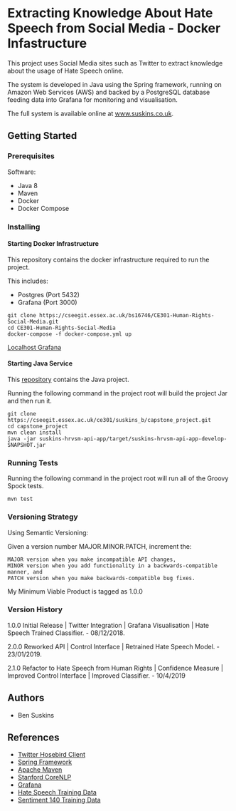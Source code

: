 # Extracting Knowledge About Hate Speech from Social Media - Docker Infastructure
This project uses Social Media sites such as Twitter to extract knowledge about the usage of Hate Speech online.

The system is developed in Java using the Spring framework, running on Amazon Web Services (AWS) and backed by a PostgreSQL database feeding data into Grafana for monitoring and visualisation.  

The full system is available online at www.suskins.co.uk.
## Getting Started 

### Prerequisites
Software:
* Java 8
* Maven
* Docker
* Docker Compose

### Installing

#### Starting Docker Infrastructure

This repository contains the docker infrastructure required to run the project.

This includes:
* Postgres (Port 5432)
* Grafana (Port 3000)

```
git clone https://cseegit.essex.ac.uk/bs16746/CE301-Human-Rights-Social-Media.git
cd CE301-Human-Rights-Social-Media
docker-compose -f docker-compose.yml up
```

[Localhost Grafana](http://localhost:3000/)

#### Starting Java Service
This [repository](https://cseegit.essex.ac.uk/ce301/suskins_b/capstone_project) contains the Java project.

Running the following command in the project root will build the project Jar and then run it.

```
git clone https://cseegit.essex.ac.uk/ce301/suskins_b/capstone_project.git
cd capstone_project
mvn clean install
java -jar suskins-hrvsm-api-app/target/suskins-hrvsm-api-app-develop-SNAPSHOT.jar
```

### Running Tests
Running the following command in the project root will run all of the Groovy Spock tests.

```
mvn test
```

### Versioning Strategy
Using Semantic Versioning:

Given a version number MAJOR.MINOR.PATCH, increment the:

    MAJOR version when you make incompatible API changes,
    MINOR version when you add functionality in a backwards-compatible manner, and
    PATCH version when you make backwards-compatible bug fixes.

My Minimum Viable Product is tagged as 1.0.0

### Version History
1.0.0 Initial Release | Twitter Integration | Grafana Visualisation | Hate Speech Trained Classifier. - 08/12/2018.

2.0.0 Reworked API | Control Interface | Retrained Hate Speech Model. - 23/01/2019.

2.1.0 Refactor to Hate Speech from Human Rights | Confidence Measure | Improved Control Interface | Improved Classifier. - 10/4/2019

## Authors
* Ben Suskins 

## References
* [Twitter Hosebird Client](https://github.com/twitter/hbc)
* [Spring Framework](https://spring.io/)
* [Apache Maven](https://maven.apache.org/)
* [Stanford CoreNLP](https://stanfordnlp.github.io/CoreNLP/)
* [Grafana](https://grafana.com/)
* [Hate Speech Training Data](https://github.com/t-davidson/hate-speech-and-offensive-language)
* [Sentiment 140 Training Data](http://help.sentiment140.com/for-students/)